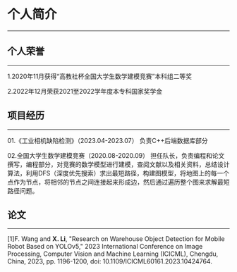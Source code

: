 # 个人简介
------




## 个人荣誉
------
1.2020年11月获得“高教社杯全国大学生数学建模竞赛”本科组二等奖

2.2022年12月荣获2021至2022学年度本专科国家奖学金



## 项目经历
------
01.《工业相机缺陷检测》（2023.04-2023.07）
负责C++后端数据库部分

02.全国大学生数学建模竞赛（2020.08-2020.09）
担任队长，负责编程和论文撰写，编程部分，对竞赛的数学模型进行建模，查阅文献以及相关资料，总结设计算法，利用DFS（深度优先搜索）求出最短路径，构建图模型，将地图上的每一个点作为节点，将相邻的节点之间连接起来形成边，然后通过遍历整个图来求解最短路径问题。


## 论文
------
[1]F. Wang and **X. Li**, "Research on Warehouse Object Detection for Mobile Robot Based on YOLOv5," 2023 International Conference on Image Processing, Computer Vision and Machine Learning (ICICML), Chengdu, China, 2023, pp. 1196-1200, doi: 10.1109/ICICML60161.2023.10424764.






